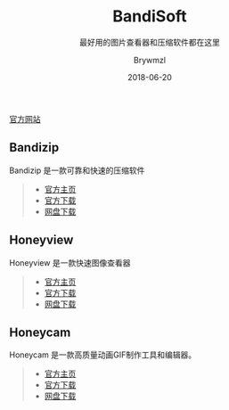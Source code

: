 ﻿---
layout:     post
title:      BandiSoft
subtitle:   最好用的图片查看器和压缩软件都在这里
date:       2018-06-20
author:     Brywmzl
header-img: img/BandiSoft/bg.jpg
catalog: true
tags:
    - BandiSoft
---

[官方网站](http://www.bandisoft.com)  

## Bandizip
Bandizip 是一款可靠和快速的压缩软件
>- [官方主页](http://www.bandisoft.com/bandizip)
>- [官方下载](https://dl.bandisoft.com/bandizip/BANDIZIP-SETUP.EXE)
>- [网盘下载](https://pan.baidu.com/s/18OZSIp1bNgaJvpdTYHQ2SA#list/path=/App/BandiSoft/Bandizip&parentPath=/App)

## Honeyview
Honeyview 是一款快速图像查看器
>- [官方主页](http://www.bandisoft.com/honeyview/)
>- [官方下载](https://dl.bandisoft.com/honeyview/HONEYVIEW-SETUP.EXE)
>- [网盘下载](https://pan.baidu.com/s/18OZSIp1bNgaJvpdTYHQ2SA#list/path=/App/BandiSoft/Honeyview&parentPath=/App)

## Honeycam
Honeycam 是一款高质量动画GIF制作工具和编辑器。
>- [官方主页](http://www.bandisoft.com/honeycam/)
>- [官方下载](https://dl.bandisoft.com/honeycam/HONEYCAM-SETUP.EXE)
>- [网盘下载](https://pan.baidu.com/s/18OZSIp1bNgaJvpdTYHQ2SA#list/path=/App/BandiSoft/Honeycam&parentPath=/App)
